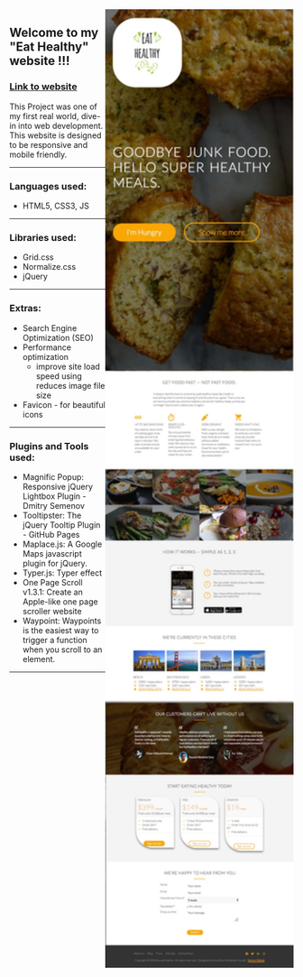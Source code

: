 <img align="right" src="/resources/css/img/README_Preview.jpg" height="1700">

## Welcome to my "Eat Healthy" website !!!
### [Link to website](https://mohibullahkamal.github.io/eatHealthyWebsite/)


This Project was one of my first real world, dive-in into web development. This website is designed to be responsive and mobile friendly.

---

### Languages used:
- HTML5, CSS3, JS
---

### Libraries used:
- Grid.css
- Normalize.css
- jQuery
---

### Extras:
- Search Engine Optimization (SEO)
- Performance optimization 
  - improve site load speed using reduces image file size
- Favicon - for beautiful icons
---

### Plugins and Tools used:
- Magnific Popup: Responsive jQuery Lightbox Plugin - Dmitry Semenov
- Tooltipster: The jQuery Tooltip Plugin - GitHub Pages
- Maplace.js: A Google Maps javascript plugin for jQuery.
- Typer.js: Typer effect
- One Page Scroll v1.3.1: Create an Apple-like one page scroller website 
- Waypoint: Waypoints is the easiest way to trigger a function when you scroll to an element.
----


